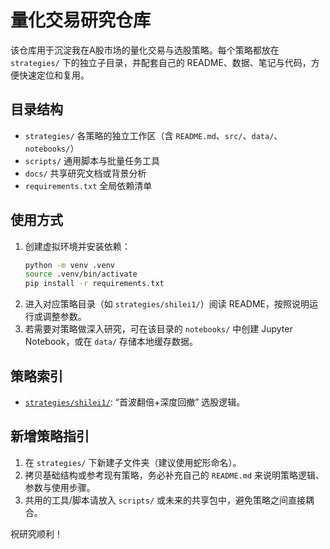 # 量化交易研究仓库

该仓库用于沉淀我在A股市场的量化交易与选股策略。每个策略都放在 `strategies/` 下的独立子目录，并配套自己的 README、数据、笔记与代码，方便快速定位和复用。

## 目录结构

- `strategies/` 各策略的独立工作区（含 `README.md`、`src/`、`data/`、`notebooks/`）
- `scripts/` 通用脚本与批量任务工具
- `docs/` 共享研究文档或背景分析
- `requirements.txt` 全局依赖清单

## 使用方式

1. 创建虚拟环境并安装依赖：
   ```bash
   python -m venv .venv
   source .venv/bin/activate
   pip install -r requirements.txt
   ```
2. 进入对应策略目录（如 `strategies/shilei1/`）阅读 README，按照说明运行或调整参数。
3. 若需要对策略做深入研究，可在该目录的 `notebooks/` 中创建 Jupyter Notebook，或在 `data/` 存储本地缓存数据。

## 策略索引

- [`strategies/shilei1/`](strategies/shilei1/): “首波翻倍+深度回撤” 选股逻辑。

## 新增策略指引

1. 在 `strategies/` 下新建子文件夹（建议使用蛇形命名）。
2. 拷贝基础结构或参考现有策略，务必补充自己的 `README.md` 来说明策略逻辑、参数与使用步骤。
3. 共用的工具/脚本请放入 `scripts/` 或未来的共享包中，避免策略之间直接耦合。

祝研究顺利！
